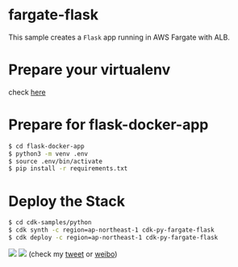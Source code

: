 
# fargate-flask

This sample creates a `Flask` app running in AWS Fargate with ALB.


# Prepare your virtualenv
check [here](/python/README.md#prepare-your-virtualenv)

# Prepare for flask-docker-app

```bash
$ cd flask-docker-app
$ python3 -m venv .env
$ source .env/bin/activate
$ pip install -r requirements.txt
```




# Deploy the Stack

```bash
$ cd cdk-samples/python
$ cdk synth -c region=ap-northeast-1 cdk-py-fargate-flask
$ cdk deploy -c region=ap-northeast-1 cdk-py-fargate-flask
```


![](https://pbs.twimg.com/media/ED7YUbfU4AAth_r?format=jpg&name=4096x4096)
![](https://pbs.twimg.com/media/ED7YUp6UcAEVcDj?format=jpg&name=4096x4096)
(check my [tweet](https://twitter.com/pahudnet/status/1170610816971706368) or [weibo](https://www.weibo.com/6122137868/I5ZzTjcGu))
